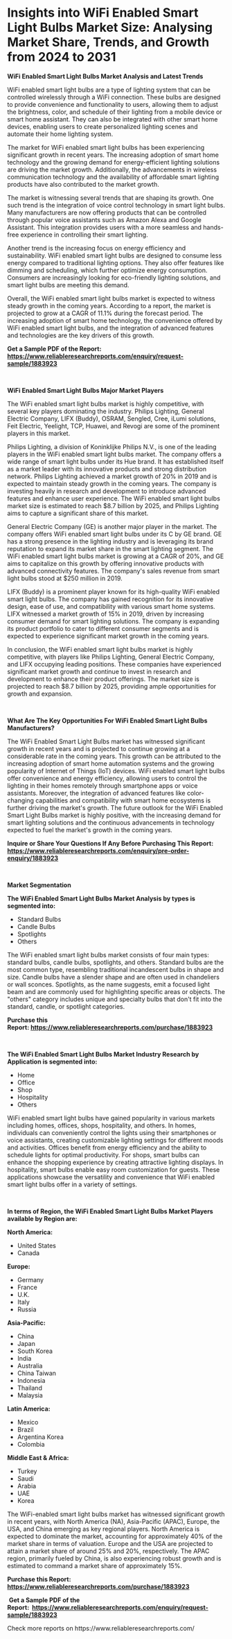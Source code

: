 <p><h1>Insights into WiFi Enabled Smart Light Bulbs Market Size: Analysing Market Share, Trends, and Growth from 2024 to 2031</h1></p><p><strong>WiFi Enabled Smart Light Bulbs Market Analysis and Latest Trends</strong></p>
<p><p>WiFi enabled smart light bulbs are a type of lighting system that can be controlled wirelessly through a WiFi connection. These bulbs are designed to provide convenience and functionality to users, allowing them to adjust the brightness, color, and schedule of their lighting from a mobile device or smart home assistant. They can also be integrated with other smart home devices, enabling users to create personalized lighting scenes and automate their home lighting system.</p><p>The market for WiFi enabled smart light bulbs has been experiencing significant growth in recent years. The increasing adoption of smart home technology and the growing demand for energy-efficient lighting solutions are driving the market growth. Additionally, the advancements in wireless communication technology and the availability of affordable smart lighting products have also contributed to the market growth. </p><p>The market is witnessing several trends that are shaping its growth. One such trend is the integration of voice control technology in smart light bulbs. Many manufacturers are now offering products that can be controlled through popular voice assistants such as Amazon Alexa and Google Assistant. This integration provides users with a more seamless and hands-free experience in controlling their smart lighting.</p><p>Another trend is the increasing focus on energy efficiency and sustainability. WiFi enabled smart light bulbs are designed to consume less energy compared to traditional lighting options. They also offer features like dimming and scheduling, which further optimize energy consumption. Consumers are increasingly looking for eco-friendly lighting solutions, and smart light bulbs are meeting this demand. </p><p>Overall, the WiFi enabled smart light bulbs market is expected to witness steady growth in the coming years. According to a report, the market is projected to grow at a CAGR of 11.1% during the forecast period. The increasing adoption of smart home technology, the convenience offered by WiFi enabled smart light bulbs, and the integration of advanced features and technologies are the key drivers of this growth.</p></p>
<p><strong>Get a Sample PDF of the Report:&nbsp; <a href="https://www.reliableresearchreports.com/enquiry/request-sample/1883923">https://www.reliableresearchreports.com/enquiry/request-sample/1883923</a></strong></p>
<p>&nbsp;</p>
<p><strong>WiFi Enabled Smart Light Bulbs Major Market Players</strong></p>
<p><p>The WiFi enabled smart light bulbs market is highly competitive, with several key players dominating the industry. Philips Lighting, General Electric Company, LIFX (Buddy), OSRAM, Sengled, Cree, iLumi solutions, Feit Electric, Yeelight, TCP, Huawei, and Revogi are some of the prominent players in this market.</p><p>Philips Lighting, a division of Koninklijke Philips N.V., is one of the leading players in the WiFi enabled smart light bulbs market. The company offers a wide range of smart light bulbs under its Hue brand. It has established itself as a market leader with its innovative products and strong distribution network. Philips Lighting achieved a market growth of 20% in 2019 and is expected to maintain steady growth in the coming years. The company is investing heavily in research and development to introduce advanced features and enhance user experience. The WiFi enabled smart light bulbs market size is estimated to reach $8.7 billion by 2025, and Philips Lighting aims to capture a significant share of this market.</p><p>General Electric Company (GE) is another major player in the market. The company offers WiFi enabled smart light bulbs under its C by GE brand. GE has a strong presence in the lighting industry and is leveraging its brand reputation to expand its market share in the smart lighting segment. The WiFi enabled smart light bulbs market is growing at a CAGR of 20%, and GE aims to capitalize on this growth by offering innovative products with advanced connectivity features. The company's sales revenue from smart light bulbs stood at $250 million in 2019.</p><p>LIFX (Buddy) is a prominent player known for its high-quality WiFi enabled smart light bulbs. The company has gained recognition for its innovative design, ease of use, and compatibility with various smart home systems. LIFX witnessed a market growth of 15% in 2019, driven by increasing consumer demand for smart lighting solutions. The company is expanding its product portfolio to cater to different consumer segments and is expected to experience significant market growth in the coming years.</p><p>In conclusion, the WiFi enabled smart light bulbs market is highly competitive, with players like Philips Lighting, General Electric Company, and LIFX occupying leading positions. These companies have experienced significant market growth and continue to invest in research and development to enhance their product offerings. The market size is projected to reach $8.7 billion by 2025, providing ample opportunities for growth and expansion.</p></p>
<p>&nbsp;</p>
<p><strong>What Are The Key Opportunities For WiFi Enabled Smart Light Bulbs Manufacturers?</strong></p>
<p><p>The WiFi Enabled Smart Light Bulbs market has witnessed significant growth in recent years and is projected to continue growing at a considerable rate in the coming years. This growth can be attributed to the increasing adoption of smart home automation systems and the growing popularity of Internet of Things (IoT) devices. WiFi enabled smart light bulbs offer convenience and energy efficiency, allowing users to control the lighting in their homes remotely through smartphone apps or voice assistants. Moreover, the integration of advanced features like color-changing capabilities and compatibility with smart home ecosystems is further driving the market's growth. The future outlook for the WiFi Enabled Smart Light Bulbs market is highly positive, with the increasing demand for smart lighting solutions and the continuous advancements in technology expected to fuel the market's growth in the coming years.</p></p>
<p><strong>Inquire or Share Your Questions If Any Before Purchasing This Report: <a href="https://www.reliableresearchreports.com/enquiry/pre-order-enquiry/1883923">https://www.reliableresearchreports.com/enquiry/pre-order-enquiry/1883923</a></strong></p>
<p>&nbsp;</p>
<p><strong>Market Segmentation</strong></p>
<p><strong>The WiFi Enabled Smart Light Bulbs Market Analysis by types is segmented into:</strong></p>
<p><ul><li>Standard Bulbs</li><li>Candle Bulbs</li><li>Spotlights</li><li>Others</li></ul></p>
<p><p>The WiFi enabled smart light bulbs market consists of four main types: standard bulbs, candle bulbs, spotlights, and others. Standard bulbs are the most common type, resembling traditional incandescent bulbs in shape and size. Candle bulbs have a slender shape and are often used in chandeliers or wall sconces. Spotlights, as the name suggests, emit a focused light beam and are commonly used for highlighting specific areas or objects. The "others" category includes unique and specialty bulbs that don't fit into the standard, candle, or spotlight categories.</p></p>
<p><strong>Purchase this Report:&nbsp;<a href="https://www.reliableresearchreports.com/purchase/1883923">https://www.reliableresearchreports.com/purchase/1883923</a></strong></p>
<p>&nbsp;</p>
<p><strong>The WiFi Enabled Smart Light Bulbs Market Industry Research by Application is segmented into:</strong></p>
<p><ul><li>Home</li><li>Office</li><li>Shop</li><li>Hospitality</li><li>Others</li></ul></p>
<p><p>WiFi enabled smart light bulbs have gained popularity in various markets including homes, offices, shops, hospitality, and others. In homes, individuals can conveniently control the lights using their smartphones or voice assistants, creating customizable lighting settings for different moods and activities. Offices benefit from energy efficiency and the ability to schedule lights for optimal productivity. For shops, smart bulbs can enhance the shopping experience by creating attractive lighting displays. In hospitality, smart bulbs enable easy room customization for guests. These applications showcase the versatility and convenience that WiFi enabled smart light bulbs offer in a variety of settings.</p></p>
<p>&nbsp;</p>
<p><strong>In terms of Region, the WiFi Enabled Smart Light Bulbs Market Players available by Region are:</strong></p>
<p>
    <p> <strong> North America: </strong>
        <ul>
            <li>United States</li>
            <li>Canada</li>
        </ul>
        </p> 
    <p> <strong> Europe: </strong>
        <ul>
            <li>Germany</li>
            <li>France</li>
            <li>U.K.</li>
            <li>Italy</li>
            <li>Russia</li>
        </ul>
        </p> 
    <p> <strong> Asia-Pacific: </strong>
        <ul>
            <li>China</li>
            <li>Japan</li>
            <li>South Korea</li>
            <li>India</li>
            <li>Australia</li>
            <li>China Taiwan</li>
            <li>Indonesia</li>
            <li>Thailand</li>
            <li>Malaysia</li>
        </ul>
        </p> 
    <p> <strong> Latin America: </strong>
        <ul>
            <li>Mexico</li>
            <li>Brazil</li>
            <li>Argentina Korea</li>
            <li>Colombia</li>
        </ul>
        </p> 
    <p> <strong> Middle East & Africa: </strong>
        <ul>
            <li>Turkey</li>
            <li>Saudi</li>
            <li>Arabia</li>
            <li>UAE</li>
            <li>Korea</li>
        </ul>
    </p>
    </p>
<p><p>The WiFi-enabled smart light bulbs market has witnessed significant growth in recent years, with North America (NA), Asia-Pacific (APAC), Europe, the USA, and China emerging as key regional players. North America is expected to dominate the market, accounting for approximately 40% of the market share in terms of valuation. Europe and the USA are projected to attain a market share of around 25% and 20%, respectively. The APAC region, primarily fueled by China, is also experiencing robust growth and is estimated to command a market share of approximately 15%.</p></p>
<p><strong>Purchase this Report: <a href="https://www.reliableresearchreports.com/purchase/1883923">https://www.reliableresearchreports.com/purchase/1883923</a></strong></p>
<p>&nbsp;<strong>Get a Sample PDF of the Report:&nbsp;&nbsp;<a href="https://www.reliableresearchreports.com/enquiry/request-sample/1883923">https://www.reliableresearchreports.com/enquiry/request-sample/1883923</a></strong></p>
<p><strong></strong></p>
<p>Check more reports on https://www.reliableresearchreports.com/</p>